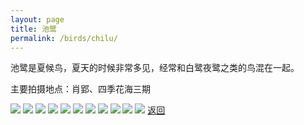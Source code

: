 ```yaml
---
layout: page
title: 池鹭
permalink: /birds/chilu/
---
```

池鹭是夏候鸟，夏天的时候非常多见，经常和白鹭夜鹭之类的鸟混在一起。

主要拍摄地点：肖郢、四季花海三期

![](../picture/池鹭/DSC_4642-NEF_DxO_DeepPRIME.jpg)
![](../picture/池鹭/DSC_5151-NEF_DxO_DeepPRIME.jpg)
![](../picture/池鹭/DSC_6917-NEF_DxO_DeepPRIME.jpg)
![](../picture/池鹭/DSC_7872-NEF_DxO_DeepPRIME.jpg)
![](../picture/池鹭/DSCN1077-NRW_DxO_DeepPRIME.jpg)
![](../picture/池鹭/DSCN1106-NRW_DxO_DeepPRIME.jpg)
![](../picture/池鹭/DSCN1280-NRW_DxO_DeepPRIME.jpg)
![](../picture/池鹭/DSCN2235-edit.jpg)
![](../picture/池鹭/DSCN3634-NRW_DxO_DeepPRIME.jpg)
![](../picture/池鹭/DSCN3638-NRW_DxO_DeepPRIME.jpg)
![](../picture/池鹭/DSCN9526-edit.jpg)
[返回](../../)
